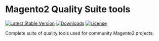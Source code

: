 Magento2 Quality Suite tools
===

[![Latest Stable Version](https://img.shields.io/packagist/v/ainnomix/magento2-quality-suite.svg?style=flat-square)](https://packagist.org/packages/romantomchak/magento-composer-autoload)
[![Downloads](https://img.shields.io/packagist/dt/ainnomix/magento2-quality-suite.svg?style=flat-square)](https://packagist.org/packages/romantomchak/magento-composer-autoload)
[![License](https://img.shields.io/packagist/l/ainnomix/magento2-quality-suite.svg?label=license&style=flat-square)](LICENSE.md)

Complete suite of quality tools used for community Magento2 projects.
